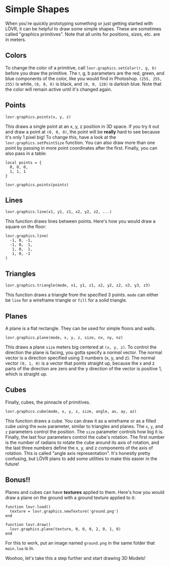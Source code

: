 Simple Shapes
===

When you're quickly prototyping something or just getting started with LÖVR, it can be helpful to
draw some simple shapes.  These are sometimes called "graphics primitives".  Note that all units
for positions, sizes, etc. are in meters.

Colors
---

To change the color of a primitive, call `lovr.graphics.setColor(r, g, b)` before you draw the
primitive.  The r, g, b parameters are the red, green, and blue components of the color, like you
would find in Photoshop.  `(255, 255, 255)` is white, `(0, 0, 0)` is black, and `(0, 0, 128)` is
darkish blue.  Note that the color will remain active until it's changed again.

Points
---

    lovr.graphics.points(x, y, z)

This draws a single point at an x, y, z position in 3D space.  If you try it out and draw a point at
`(0, 0, 0)`, the point will be **really** hard to see because it's only 1 pixel big!  To change
this, have a look at the `lovr.graphics.setPointSize` function.  You can also draw more than one
point by passing in more point coordinates after the first.  Finally, you can also pass in a table:

    local points = {
      0, 0, 0,
      1, 1, 1
    }

    lovr.graphics.points(points)

Lines
---

    lovr.graphics.line(x1, y1, z1, x2, y2, z2, ...)

This function draws lines between points.  Here's how you would draw a square on the floor:

    lovr.graphics.line(
      -1, 0, -1,
      -1, 0,  1,
       1, 0,  1,
       1, 0, -1
    )

Triangles
---

    lovr.graphics.triangle(mode, x1, y1, z1, x2, y2, z2, x3, y3, z3)

This function draws a triangle from the specified 3 points.  `mode` can either be `line` for a
wireframe triangle or `fill` for a solid triangle.

Planes
---

A plane is a flat rectangle.  They can be used for simple floors and walls.

    lovr.graphics.plane(mode, x, y, z, size, nx, ny, nz)

This draws a plane `size` meters big centered at `(x, y, z)`.  To control the direction the plane
is facing, you gotta specify a _normal_ vector.  The normal vector is a direction specified using
3 numbers (x, y, and z).  The normal vector `(0, 1, 0)` is a vector that points straight up, because
the x and z parts of the direction are zero and the y direction of the vector is positive 1, which
is straight up.

Cubes
---

Finally, cubes, the pinnacle of primitives.

    lovr.graphics.cube(mode, x, y, z, size, angle, ax, ay, az)

This function draws a cube.  You can draw it as a wireframe or as a filled cube using the `mode`
parameter, similar to triangles and planes.  The `x`, `y`, and `z` parameters control the position.
The `size` parameter controls how big it is.  Finally, the last four parameters control the cube's
rotation.  The first number is the number of radians to rotate the cube around its axis of rotation,
and the last three numbers define the x, y, and z components of the axis of rotation.  This is
called "angle axis representation".  It's honestly pretty confusing, but LÖVR plans to add some
utilities to make this easier in the future!

Bonus!!
---

Planes and cubes can have **textures** applied to them.  Here's how you would draw a plane on the
ground with a ground texture applied to it:

    function lovr.load()
      texture = lovr.graphics.newTexture('ground.png')
    end

    function lovr.draw()
      lovr.graphics.plane(texture, 0, 0, 0, 2, 0, 1, 0)
    end

For this to work, put an image named `ground.png` in the same folder that `main.lua` is in.

Woohoo, let's take this a step further and start drawing <a data-key="3D_Models">3D Models</a>!
